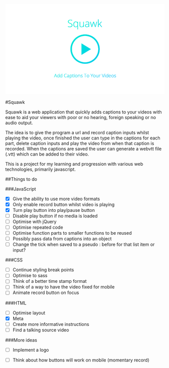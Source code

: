 ![Squawk Logo](/images/poster.png)

#Squawk

Squawk is a web application that quickly adds captions to your videos with ease to aid your viewers with poor or no hearing, foreign speaking or no audio output.

The idea is to give the program a url and record caption inputs whilst playing the video, once finished the user can type in the captions for each part, delete caption inputs and play the video from when that caption is recorded.
When the captions are saved the user can generate a webvtt file (.vtt) which can be added to their video.

This is a project for my learning and progression with various web technologies, primarily javascript.

##Things to do

###JavaScript

- [x] Give the ability to use more video formats
- [x] Only enable record button whilst video is playing
- [x] Turn play button into play/pause button
- [ ] Disable play button if no media is loaded
- [ ] Optimise with jQuery
- [ ] Optimise repeated code
- [ ] Optimise function parts to smaller functions to be reused
- [ ] Possibly pass data from captions into an object
- [ ] Change the tick when saved to a pseudo : before for that list item or input?

###CSS

- [ ] Continue styling break points
- [ ] Optimise to sass
- [ ] Think of a better time stamp format
- [ ] Think of a way to have the video fixed for mobile
- [ ] Animate record button on focus

###HTML

- [ ] Optimise layout
- [x] Meta
- [ ] Create more informative instructions
- [ ] Find a talking source video

###More ideas

- [ ] Implement a logo
- [ ] Think about how buttons will work on mobile (momentary record)


